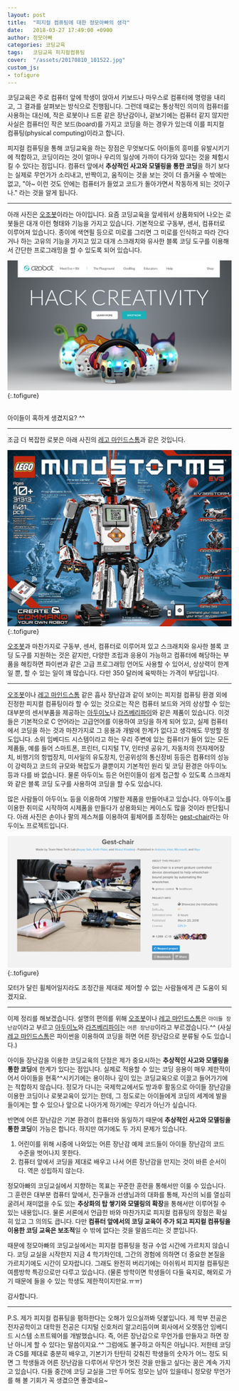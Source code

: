 ```yaml
---
layout: post
title:  "피지컬 컴퓨팅에 대한 정모아빠의 생각"
date:   2018-03-27 17:49:00 +0900
author: 정모아빠
categories: 코딩교육
tags:	코딩교육 피지컬컴퓨팅
cover:  "/assets/20170810_101522.jpg"
custom_js:
- tofigure
---
```


코딩교육은 주로 컴퓨터 앞에 학생이 앉아서 키보드나 마우스로 컴퓨터에 명령을 내리고, 그 결과를 살펴보는 방식으로 진행됩니다. 그런데 때로는 통상적인 의미의 컴퓨터를 사용하는 대신에, 작은 로봇이나 드론 같은 장난감이나, 겉보기에는 컴퓨터 같지 않지만 사실은 컴퓨터인 작은 보드(board)를 가지고 코딩을 하는 경우가 있는데 이를 피지컬 컴퓨팅(physical computing)이라고 합니다.

피지컬 컴퓨팅을 통해 코딩교육을 하는 장점은 무엇보다도 아이들의 흥미를 유발시키기에 적합하고, 코딩이라는 것이 얼마나 우리의 일상에 가까이 다가와 있다는 것을 체험시킬 수 있다는 점입니다. 컴퓨터 앞에서 **추상적인 사고와 모델링을 통한 코딩**을 하기 보다는 실제로 무언가가 소리내고, 반짝이고, 움직이는 것을 보는 것이 더 즐거울 수 밖에는 없고, "아~ 이런 것도 안에는 컴퓨터가 들었고 코드가 돌아가면서 작동하게 되는 것이구나." 라는 것을 알게 됩니다.

***

아래 사진은 [오조봇](https://ozobot.com)이라는 아이입니다. 요즘 코딩교육을 앞세워서 상품화되어 나오는 로봇들은 대개 이런 형태와 기능을 가지고 있습니다. 기본적으로 구동부, 센서, 컴퓨터로 이루어져 있습니다. 종이에 색연필 등으로 미로를 그리면 그 미로를 인식하고 따라 간다거나 하는 고유의 기능을 가지고 있고 대개 스크래치와 유사한 블록 코딩 도구를 이용해서 간단한 프로그래밍을 할 수 있도록 되어 있습니다.

![](/assets/ozobot.png "오조봇")
{:.tofigure}

<br/>
아이들이 혹하게 생겼지요? ^^

***

조금 더 복잡한 로봇은 아래 사진의 [레고 마인드스톰](https://www.lego.com/ko-kr/mindstorms)과 같은 것입니다.

![](/assets/LEGO-Mindstorms-EV3.jpg "레고 마인드스톰")
{:.tofigure}

[오조봇](https://ozobot.com)과 마찬가지로 구동부, 센서, 컴퓨터로 이루어져 있고 스크래치와 유사한 블록 코딩 도구를 지원하는 것은 같지만, 다양한 조립과 응용이 가능하고 컴퓨터에 해당하는 부품을 해킹하면 파이썬과 같은 고급 프로그래밍 언어도 사용할 수 있어서, 상상력이 한계일 뿐, 할 수 있는 일이 꽤 많습니다. 다만 350 달러에 육박하는 가격이 부담입니다.

***

[오조봇](https://ozobot.com)이나 [레고 마인드스톰](https://www.lego.com/ko-kr/mindstorms) 같은 흡사 장난감과 같이 보이는 피지컬 컴퓨팅 환경 외에 진정한 피지컬 컴퓨팅이라 할 수 있는 것으로는 작은 컴퓨터 보드와 거의 상상할 수 있는 대부분의 센서부품을 제공하는 [아두이노](https://www.arduino.cc)나 [라즈베리파이](https://www.raspberrypi.org)와 같은 제품이 있습니다. 이것들은 기본적으로 C 언어라는 고급언어를 이용하여 코딩을 하게 되어 있고, 실제 컴퓨터에서 코딩을 하는 것과 마찬가지로 그 응용과 개발에 한계가 없다고 생각해도 무방할 정도입니다. 소위 임베디드 시스템이라고 하는 우리 주변에 있는 컴퓨터가 들어 있는 모든 제품들, 예를 들어 스마트폰, 프린터, 디지털 TV, 인터넷 공유기, 자동차의 전자제어장치, 비행기의 항법장치, 미사일의 유도장치, 인공위성의 통신장비 등등은 컴퓨터의 성능이 강력하고 코드의 규모와 복잡도가 클뿐이지 기본적인 원리 및 코딩 환경은 아두이노 등과 다를 바 없습니다. 물론 아두이노 등은 어린이들이 쉽게 접근할 수 있도록 스크래치와 같은 블록 코딩 도구를 사용하여 코딩을 할 수도 있습니다.

많은 사람들이 아두이노 등을 이용하여 기발한 제품을 만들어내고 있습니다. 아두이노를 이용한 취미로 시작하여 시제품을 만들다가 상용화되는 케이스도 많을 것이라 판단됩니다. 아래 사진은 손이나 팔의 제스쳐를 이용하여 휠체어를 조정하는 [gest-chair](https://www.hackster.io/next-tech-lab/gest-chair-7d6698)라는 아두이노 프로젝트입니다.

![](/assets/gest_chair.png "아두이노를 이용한 제스트체어 프로젝트")
{:.tofigure}

모터가 달린 휠체어일지라도 조정간을 제대로 제어할 수 없는 사람들에게 큰 도움이 되겠지요.

***

이제 정리를 해보겠습니다. 설명의 편의를 위해 [오조봇](https://ozobot.com)이나 [레고 마인드스톰](https://www.lego.com/ko-kr/mindstorms)은 `아이들 장난감`이라고 부르고 [아두이노](https://www.arduino.cc)와 [라즈베리파이](https://www.raspberrypi.org)는 `어른 장난감`이라고 부르겠습니다.^^ (사실 [레고 마인드스톰](https://www.lego.com/ko-kr/mindstorms)은 파이썬을 이용하여 코딩을 하면 어른 장난감으로 분류될 수도 있습니다.)

아이들 장난감을 이용한 코딩교육의 단점은 제가 중요시하는 **추상적인 사고와 모델링을 통한 코딩**에 한계가 있다는 점입니다. 실제로 적용할 수 있는 코딩 응용이 매우 제한적이어서 아이들을 현혹^^시키기에는 용이하나 깊이 있는 코딩교육으로 이끌고 들어가기에는 적합하지 않습니다. 정모가 다니는 국제학교에서도 방과후 활동으로 아이들 장난감을 이용한 코딩이나 로봇교육이 있기는 한데, 그 정도로는 아이들에게 코딩의 세계에 발을 들이게는 할 수 있으나 앞으로 나아가게 하기에는 무리가 아닌가 싶습니다.

반면에 어른 장난감은 기본 환경이 컴퓨터와 동일하기 때문에 **추상적인 사고와 모델링을 통한 코딩**이 가능은 합니다. 하지만 여기에도 두 가지 문제가 있습니다.

1. 어린이를 위해 시중에 나와있는 어른 장난감 예제 코드들이 아이들 장난감의 코드 수준을 벗어나지 못한다.
2. 컴퓨터 앞에서 코딩을 제대로 배우고 나서 어른 장난감을 만지는 것이 바른 순서이다. 역은 성립하지 않는다.

정모아빠의 코딩교실에서 지향하는 목표는 꾸준한 훈련을 통해서만 이룰 수 있습니다. 그 훈련은 대부분 컴퓨터 앞에서, 친구들과 선생님과의 대화를 통해, 자신의 뇌를 열심히 굴려서 재미없을 수도 있는 **추상화의 탑 쌓기와 모델링의 확장**을 통해서만 이루어질 수 있는 내용입니다. 물론 서론에서 언급한 바와 마찬가지로 피지컬 컴퓨팅의 장점은 확실히 있고 그 의의도 큽니다. 다만 **컴퓨터 앞에서의 코딩 교육이 주가 되고 피지컬 컴퓨팅을 이용한 코딩 교육은 보조적**일 수 밖에 없다는 것을 말씀드리는 것 뿐입니다.      

때문에 정모아빠의 코딩교실에서는 피지컬 컴퓨팅을 정규 수업 시간에 가르치지 않습니다. 코딩 교실을 시작한지 지금 4 학기차인데, 그간의 경험에 의하면 더 중요한 본질을 가르치기에도 시간이 모자랍니다. 그래도 완전히 버리기에는 아쉬워서 피지컬 컴퓨팅은 여름방학 특강으로만 다루고 있습니다. (물론 방학이면 학생들이 다들 육지로, 해외로 가기 때문에 들을 수 있는 학생도 제한적이지만요.ㅠㅠ)  

감사합니다.

***

P.S. 제가 피지컬 컴퓨팅을 폄하한다는 오해가 있으실까봐 덧붙입니다. 제 학부 전공은 전자공학이고 대학원 전공은 디지털 신호처리 알고리듬이며 회사에서 오랫동안 임베디드 시스템 소프트웨어를 개발했습니다. 즉, 어른 장난감으로 무언가를 만들자고 하면 장난 아니게 할 수 있다는 말씀이지요.^^ 그럼에도 불구하고 아직은 아닙니다. 저한테 코딩과 CS를 제대로 충분히 배우고, 기본기가 탄탄히 갖춰진 학생들의 숫자가 어느 정도 되면 그 학생들과 어른 장난감을 다루어서 무언가 멋진 것을 만들고 싶다는 꿈은 계속 가지고 있습니다. 다들 중간에 코딩 교실을 그만 두어도 정모는 남아 있을테니 정모랑 무언가를 해 볼 기회가 꼭 생겼으면 좋겠네요~
